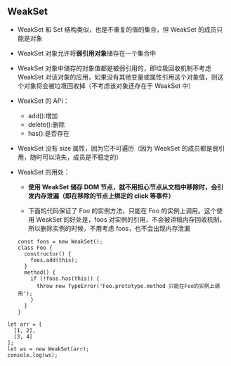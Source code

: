 ## WeakSet

- WeakSet 和 Set 结构类似，也是不重复的值的集合，但 WeakSet 的成员只能是对象

- WeakSet 对象允许将**弱引用对象**储存在一个集合中

- WeakSet 对象中储存的对象值都是被弱引用的，即垃圾回收机制不考虑 WeakSet 对该对象的应用，如果没有其他变量或属性引用这个对象值，则这个对象将会被垃圾回收掉（不考虑该对象还存在于 WeakSet 中）

* WeakSet 的 API：

  - add():增加
  - delete():删除
  - has():是否存在

* WeakSet 没有 size 属性，因为它不可遍历（因为 WeakSet 的成员都是弱引用，随时可以消失，成员是不稳定的）

* WeakSet 的用处：

  - **使用 WeakSet 储存 DOM 节点，就不用担心节点从文档中移除时，会引发内存泄漏（即在移除的节点上绑定的 click 等事件）**

  - 下面的代码保证了 Foo 的实例方法，只能在 Foo 的实例上调用。这个使用 WeakSet 的好处是，foos 对实例的引用，不会被讲稿内存回收机制，所以删除实例的时候，不用考虑 foos，也不会出现内存泄漏

  ```
  const foos = new WeakSet();
  class Foo {
    constructor() {
      foos.add(this);
    }
    method() {
      if (!foos.has(this)) {
        throw new TypeError('Foo.prototype.method 只能在Foo的实例上调用');
      }
    }
  }
  ```

```
let arr = [
  [1, 2],
  [3, 4]
];
let ws = new WeakSet(arr);
console.log(ws);
```
